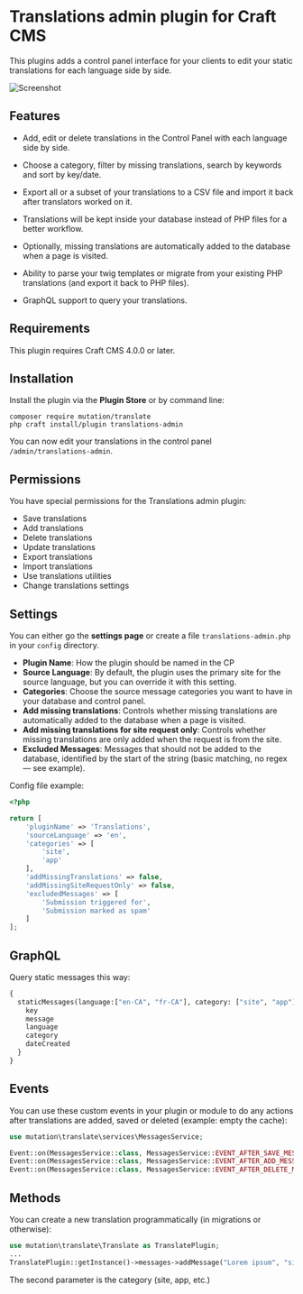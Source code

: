 # Translations admin plugin for Craft CMS

This plugins adds a control panel interface for your clients to edit your static translations for each language side by side.

![Screenshot](./img/translate-plugin-screenhot.jpg)

## Features

- Add, edit or delete translations in the Control Panel with each language side by side.

- Choose a category, filter by missing translations, search by keywords and sort by key/date.

- Export all or a subset of your translations to a CSV file and import it back after translators worked on it.

- Translations will be kept inside your database instead of PHP files for a better workflow.

- Optionally, missing translations are automatically added to the database when a page is visited.

- Ability to parse your twig templates or migrate from your existing PHP translations (and export it back to PHP files).

- GraphQL support to query your translations.

## Requirements

This plugin requires Craft CMS 4.0.0 or later.

## Installation

Install the plugin via the **Plugin Store** or by command line:
```
composer require mutation/translate
php craft install/plugin translations-admin
```

You can now edit your translations in the control panel `/admin/translations-admin`.

## Permissions

You have special permissions for the Translations admin plugin:
- Save translations
- Add translations
- Delete translations
- Update translations
- Export translations
- Import translations
- Use translations utilities
- Change translations settings

## Settings

You can either go the **settings page** or create a file `translations-admin.php` in your `config` directory.

- **Plugin Name**: How the plugin should be named in the CP
- **Source Language**: By default, the plugin uses the primary site for the source language, but you can override it with this setting.
- **Categories**: Choose the source message categories you want to have in your database and control panel.
- **Add missing translations**: Controls whether missing translations are automatically added to the database when a page is visited.
- **Add missing translations for site request only**: Controls whether missing translations are only added when the request is from the site.
- **Excluded Messages**: Messages that should not be added to the database, identified by the start of the string (basic matching, no regex — see example).

Config file example:
```PHP
<?php

return [
    'pluginName' => 'Translations',
    'sourceLanguage' => 'en',
    'categories' => [
        'site',
        'app'
    ],
    'addMissingTranslations' => false,
    'addMissingSiteRequestOnly' => false,
    'excludedMessages' => [
        'Submission triggered for',
        'Submission marked as spam'
    ]
];
```

## GraphQL

Query static messages this way:
```GRAPHQL
{
  staticMessages(language:["en-CA", "fr-CA"], category: ["site", "app"]) {
    key
    message
    language
    category
    dateCreated
  }
}
```

## Events

You can use these custom events in your plugin or module to do any actions after translations are added, saved or deleted (example: empty the cache):
```PHP
use mutation\translate\services\MessagesService;

Event::on(MessagesService::class, MessagesService::EVENT_AFTER_SAVE_MESSAGES, function (Event $e) { ... });
Event::on(MessagesService::class, MessagesService::EVENT_AFTER_ADD_MESSAGE, function (Event $e) { ... });
Event::on(MessagesService::class, MessagesService::EVENT_AFTER_DELETE_MESSAGES, function (Event $e) { ... });
```

## Methods

You can create a new translation programmatically (in migrations or otherwise):
```PHP
use mutation\translate\Translate as TranslatePlugin;
...
TranslatePlugin::getInstance()->messages->addMessage("Lorem ipsum", "site");
```
The second parameter is the category (site, app, etc.)
